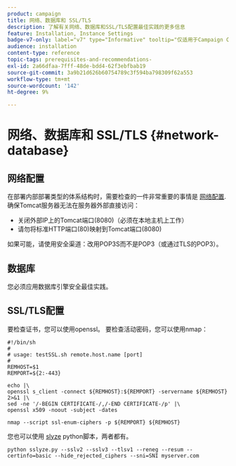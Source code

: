 ```yaml
---
product: campaign
title: 网络、数据库和 SSL/TLS
description: 了解有关网络、数据库和SSL/TLS配置最佳实践的更多信息
feature: Installation, Instance Settings
badge-v7-only: label="v7" type="Informative" tooltip="仅适用于Campaign Classicv7"
audience: installation
content-type: reference
topic-tags: prerequisites-and-recommendations-
exl-id: 2a66dfaa-7fff-48de-bdd4-62f3ebfbab19
source-git-commit: 3a9b21d626b60754789c3f594ba798309f62a553
workflow-type: tm+mt
source-wordcount: '142'
ht-degree: 9%

---
```


# 网络、数据库和 SSL/TLS {#network-database}



## 网络配置

在部署内部部署类型的体系结构时，需要检查的一件非常重要的事情是 [网络配置](../../installation/using/network-configuration.md). 确保Tomcat服务器无法在服务器外部直接访问：

* 关闭外部IP上的Tomcat端口(8080)（必须在本地主机上工作）
* 请勿将标准HTTP端口(80)映射到Tomcat端口(8080)

如果可能，请使用安全渠道：改用POP3S而不是POP3（或通过TLS的POP3）。

## 数据库

您必须应用数据库引擎安全最佳实践。

## SSL/TLS配置

要检查证书，您可以使用openssl。 要检查活动密码，您可以使用nmap：

```
#!/bin/sh
#
# usage: testSSL.sh remote.host.name [port]
#
REMHOST=$1
REMPORT=${2:-443}
 
echo |\
openssl s_client -connect ${REMHOST}:${REMPORT} -servername ${REMHOST} 2>&1 |\
sed -ne '/-BEGIN CERTIFICATE-/,/-END CERTIFICATE-/p' |\
openssl x509 -noout -subject -dates
   
nmap --script ssl-enum-ciphers -p ${REMPORT} ${REMHOST}
```

您也可以使用 [slyze](https://github.com/nabla-c0d3/sslyze/releases) python脚本，两者都有。

```
python sslyze.py --sslv2 --sslv3 --tlsv1 --reneg --resum --certinfo=basic --hide_rejected_ciphers --sni=SNI myserver.com
```

